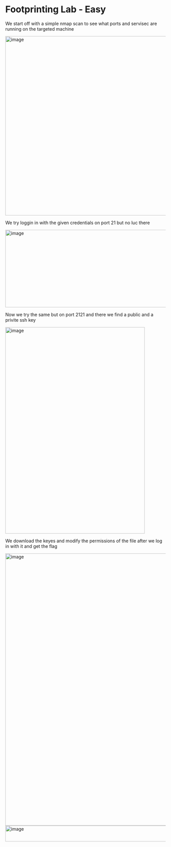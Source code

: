 # Footprinting Lab - Easy

We start off with a simple nmap scan to see what ports and servisec are running on the targeted machine

<img width="1014" height="562" alt="image" src="https://github.com/user-attachments/assets/27ee3480-389d-4cae-a1df-970b694bffb7" />

We try loggin in with the given credentials on port 21 but no luc there

<img width="740" height="243" alt="image" src="https://github.com/user-attachments/assets/d87212d1-4d04-4fbe-a1a7-fb27d5888873" />

Now we try the same but on port 2121 and there we find a public and a privite ssh key

<img width="438" height="647" alt="image" src="https://github.com/user-attachments/assets/0192b7ee-6060-4409-99d6-2ac367f1358c" />

We download the keyes and modify the permissions of the file after we log in with it and get the flag

<img width="1008" height="853" alt="image" src="https://github.com/user-attachments/assets/6d51455c-2e37-456d-9791-66ed20c6c9c7" />

<img width="724" height="50" alt="image" src="https://github.com/user-attachments/assets/46fdea8d-a39b-4257-92bf-1c38748f4d24" />


